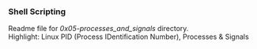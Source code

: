 ### Shell Scripting
Readme file for *0x05-processes_and_signals* directory.  
Highlight: Linux PID (Process IDentification Number), Processes & Signals

